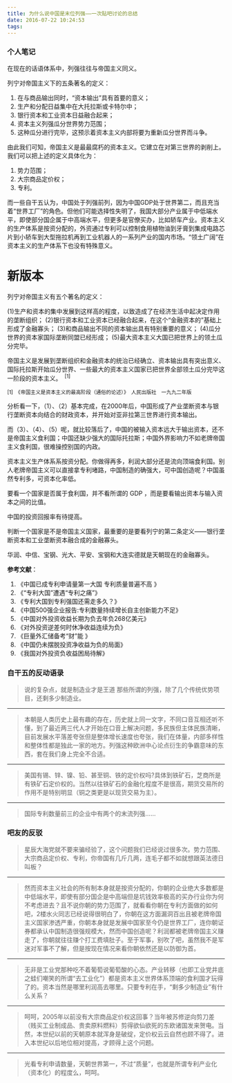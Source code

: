 ```yaml
---
title: 为什么说中国是末位列强——一次贴吧讨论的总结
date: 2016-07-22 10:24:53
tags: 
---
```


### 个人笔记

在现在的话语体系中，列强往往与帝国主义同义。

列宁对帝国主义下的五条著名的定义：

1. 在与商品输出同时，“资本输出”具有首要的意义；
2. 生产和分配日益集中在大托拉斯或卡特尔中；
3. 银行资本和工业资本日益融合起来；
4. 资本主义列强瓜分世界势力范围；
5. 这种瓜分进行完毕，这预示着资本主义内部将要为重新瓜分世界而斗争。

由此我们可知，帝国主义是最最腐朽的资本主义。它建立在对第三世界的剥削上。我们可以把上述的定义具体化为：

1. 势力范围；
2. 大宗商品定价权；
3. 专利。

而一些自干五认为，中国处于列强前列，因为中国GDP处于世界第二，而且充当着“世界工厂”的角色。但他们可能选择性失明了，我国大部分产业属于中低端水平，即使部分国企属于中高端水平，但更多是官僚买办，比如轿车产业。资本主义的生产体系是按资分配的，外资通过专利可以控制食用植物油到牙膏到集成电路芯片到小轿车到大型拖拉机再到工业机器人的一系列产业的国内市场。“领土广阔”在资本主义的生产体系下也没有特殊意义。

<!--more-->
# 新版本

列宁对帝国主义有五个著名的定义：

(1)生产和资本的集中发展到这样高的程度，以致造成了在经济生活中起决定作用的垄断组织；
(2)银行资本和工业资本已经融合起来，在这个“金融资本的”基础上形成了金融寡头；
(3)和商品输出不同的资本输出具有特别重要的意义；
(4)瓜分世界的资本家国际垄断同盟已经形成；
(5)最大资本主义大国已把世界上的领土瓜分完毕。

帝国主义是发展到垄断组织和金融资本的统治已经确立、资本输出具有突出意义、国际托拉斯开始瓜分世界、一些最大的资本主义国家已把世界全部领土瓜分完毕这一阶段的资本主义。　<sup>[1]</sup>

<sub>[1]　《帝国主义是资本主义的最高阶段（通俗的论述）》　人民出版社　一九九二年版</sub>

分析看一下，（1）、（2）基本完成，在2000年后，中国形成了产业垄断资本与银行垄断资本向结合的财政资本，并开始对亚非拉第三世界进行资本输出。

而（3）、（4）、（5）呢，就比较落后了，中国的被输入资本远大于输出资本，还不是帝国主义食利国；中国还缺少强大的国际托拉斯；中国外界影响力不如老牌帝国主义食利国，很难操控别国的内政。

资本主义生产体系系按资分配。你做得再多，利润大部分还是流向顶端食利国。别人老牌帝国主义可以直接拿专利堵路，中国制造的确强大，可中国创造呢？中国虽然专利多，可资本化率低。

要看一个国家是否属于食利国，并不看所谓的 GDP ，而是要看输出资本与输入资本之间的比值。

中国的投资回报率有待提高。

判断一个国家是不是帝国主义国家，最重要的是要看列宁的第二条定义——银行垄断资本和工业垄断资本融合成的金融寡头。

华润、中信、宝钢、光大、平安、宝钢和大连实德就是天朝现在的金融寡头。

**参考文献**：
1. 《中国已成专利申请量第一大国 专利质量普遍不高 》
2. 《“专利大国”遭遇“专利之痛”》
3. 《专利大国到专利强国还需走多久？》
4. 《中国500强企业报告:专利数量持续增长自主创新能力不足》
1. 《中国对外投资收益长期为负去年负268亿美元》
2. 《对外投资逆差何时休净收益连续为负》
2. 《巨量外汇储备考“财”能 》
3. 《中国仍未摆脱投资净收益为负的局面》
3. 《我国对外投资负收益困局待解》

### 自干五的反动语录

>说的复杂点，就是制造业才是王道
那些所谓的列强，除了几个传统优势项目，还剩多少制造业。

---

>本朝是人类历史上最有趣的存在，历史就上同一文字，不同口音互相还听不懂，到了最近两三代人才开始在口音上解决问题，多民族但主体民族清晰，目前发展水平落差夸张但是整体增长速度也夸张，我们在体量，内部多样性和整体性都是独此一家的地方。列强这种欧洲中心论点衍生的争霸意味的东西，套在我们身上完全不合适。

---

>美国有锡、锌、镍、铅、甚至铜、铁的定价权吗?具体到铁矿石，芝商所是有铁矿石定价权的。当然以往铁矿石的金融化程度不是很高，期货交易所的作用不是特别明显（铜之类更是以现货交易为主）。

---

>国际专利数量前三的企业中有两个的末流列强……

### 吧友的反驳

>星辰大海党就不要来骗经验了，这个问题我们已经说过很多次。势力范围、大宗商品定价权、专利，你帝国有几斤几两，连毛子都不如就想跟英法德日叫板？

---

>然而资本主义社会的所有制本身就是按资分配的，你朝的企业绝大多数都是中低端水平，即使有部分国企是中高端但是坑钱效率极高的买办行业你为何不考虑进去？且不说你朝的势力范围了，就看看你朝在专利方面做的如何吧，2楼水火同志已经说得很明白了，你朝在这方面漏洞百出且被老牌帝国主义国家渗透严重，你朝本身就是发展中国家至今仍是世界工厂，连你朝证券都承认中国制造很强规模大，然而中国创造呢？利润都被老牌帝国主义赚走了，你朝就往往赚个打工费填肚子。至于军事，别吹了吧，虽然我不是军迷对军事不了解，但是按现在情况来看你朝依然还是以防御为首。

---

>无非是工业党那种吃不着葡萄说葡萄酸的心态。产业转移（也即工业党井底之蛙们嘲笑的所谓“去工业化”）都是资本主义世界体系顶端的食利国才玩得了的。资本当然是哪里利润高去哪里。只要专利在手，“剩多少制造业”有什么关系？

---

>呵呵，2005年以前没有大宗商品定价权这回事？当年被苏修逆向剪刀差（贱买工业制成品、贵卖原料燃料）剪得欲仙欲死的东欧诸国发来贺电。当然，本世纪以前的天朝原本就浑身是破绽，定价权云云自然也顾不得了。进入本世纪以后地位相对提高，才顾得上这个问题。

---

>光看专利申请数量，天朝世界第一，不过“质量”，也就是所谓专利产业化（资本化）的程度么，呵呵。
